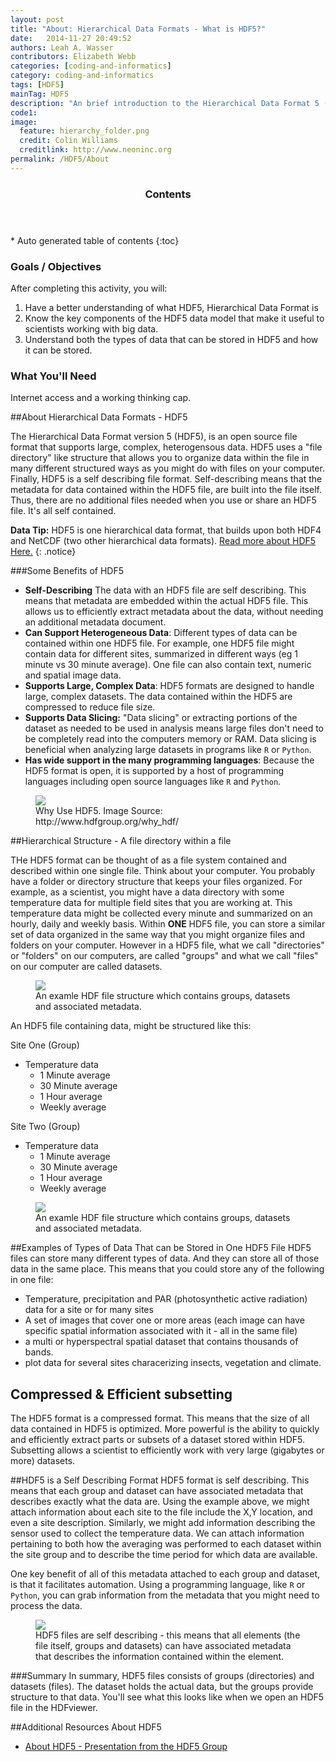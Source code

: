 ```yaml
---
layout: post
title: "About: Hierarchical Data Formats - What is HDF5?"
date:   2014-11-27 20:49:52
authors: Leah A. Wasser
contributors: Elizabeth Webb
categories: [coding-and-informatics]
category: coding-and-informatics
tags: [HDF5]
mainTag: HDF5
description: "An brief introduction to the Hierarchical Data Format 5 (HDF5) file / data model. Learn about how HDF5 is structured and the benefits of using HDF5."
code1: 
image:
  feature: hierarchy_folder.png
  credit: Colin Williams
  creditlink: http://www.neoninc.org
permalink: /HDF5/About
---
```

<section id="table-of-contents" class="toc">
  <header>
    <h3 >Contents</h3>
  </header>
<div id="drawer" markdown="1">
*  Auto generated table of contents
{:toc}
</div>
</section><!-- /#table-of-contents -->

<div id="objectives">

<h3>Goals / Objectives</h3>
After completing this activity, you will:
<ol>
<li>Have a better understanding of what HDF5, Hierarchical Data Format is</li>
<li>Know the key components of the HDF5 data model that make it useful to scientists working with big data.</li>
<li>Understand both the types of data that can be stored in HDF5 and how it can be stored.</li>
</ol>

<h3>What You'll Need</h3>
<p>Internet access and a working thinking cap.</p>

</div>

##About Hierarchical Data Formats - HDF5

The Hierarchical Data Format version 5 (HDF5), is an open source file format that supports large, complex, heterogensous data.  HDF5 uses a "file directory" like structure that allows you to organize data within the file in many different structured ways as you might do with files on your computer. Finally, HDF5 is a self describing file format. Self-describing means that the metadata for data contained within the HDF5 file, are built into the file itself. Thus, there are no additional files needed when you use or share an HDF5 file. It's all self contained.

<i class="fa fa-star"></i> **Data Tip:** HDF5 is one hierarchical data format, that builds upon both HDF4 and NetCDF (two other hierarchical data formats). <a href="http://www.hdfgroup.org/why_hdf/" target="_blank"> Read  more about HDF5 Here.</a>
{: .notice}


###Some Benefits of HDF5 

- **Self-Describing** The data with an HDF5 file are self describing. This means that metadata are embedded within the actual HDF5 file. This allows us to efficiently extract metadata about the data, without needing an additional metadata document.
- **Can Support Heterogeneous Data**: Different types of data can be contained within one HDF5 file. For example, one HDF5 file might contain data for different sites, summarized in different ways (eg 1 minute vs 30 minute average). One file can also contain text, numeric and spatial image data.
- **Supports Large, Complex Data**: HDF5 formats are designed to handle large, complex datasets. The data contained within the HDF5 are compressed to reduce file size. 
- **Supports Data Slicing:** "Data slicing" or extracting portions of the dataset as needed to be used in analysis means large files don't need to be completely read into the computers memory or RAM. Data slicing is beneficial when analyzing large datasets in programs like `R` or `Python`.  
- **Has wide support in the many programming languages**: Because the HDF5 format is open, it is supported by a host of programming languages including open source languages like `R` and `Python`.

<figure>
    <a href="{{ site.baseurl }}/images/whyHDF5.jpg"><img src="{{ site.baseurl }}/images/whyHDF5.jpg"></a>
    <figcaption>Why Use HDF5. Image Source: http://www.hdfgroup.org/why_hdf/</figcaption>
</figure>

##Hierarchical Structure - A file directory within a file

THe HDF5 format can  be thought of as a file system contained and described within one single file. Think about your computer. You probably have a folder or directory structure that keeps your files organized. For example, as a scientist, you might have a data directory with some temperature data for multiple field sites that you are working at. This temperature data might be collected every minute and summarized on an hourly, daily and weekly basis. Within **ONE** HDF5 file, you can store a similar set of data organized in the same way that you might organize files and folders on your computer. However in a HDF5 file, what we call "directories" or "folders" on our computers, are called "groups" and what we call "files" on our computer are called datasets. 


<figure>
    <a href="{{ site.baseurl }}/images/HDf5/hdf5_structure4.jpg"><img src="{{ site.baseurl }}/images/HDf5/hdf5_structure4.jpg"></a>
    <figcaption>An examle HDF file structure which contains groups, datasets and associated metadata.</figcaption>
</figure> 




An HDF5 file containing data, might be structured like this:  


Site One (Group)

- Temperature data
	- 1 Minute average
	- 30 Minute average
	- 1 Hour average
	- Weekly average

Site Two (Group)

- Temperature data
 	- 1 Minute average
	- 30 Minute average
	- 1 Hour average
	- Weekly average

<figure>
    <a href="{{ site.baseurl }}/images/HDf5/hdf5_structure3.jpg"><img src="{{ site.baseurl }}/images/HDf5/hdf5_structure3.jpg"></a>
    <figcaption>An examle HDF file structure which contains groups, datasets and associated metadata.</figcaption>
</figure> 

##Examples of Types of Data That can be Stored in One HDF5 File 
HDF5 files can store many different types of data. And they can store all of those data in the same place. This means that you could store any of the following in one file:

- Temperature, precipitation and PAR (photosynthetic active radiation) data for a site or for many sites 
- A set of images that cover one or more areas (each image can have specific spatial information associated with it - all in the same file)
- a multi or hyperspectral spatial dataset that contains thousands of bands.
- plot data for several sites characerizing insects, vegetation and climate.


## Compressed & Efficient subsetting
The HDF5 format is a compressed format. This means that the size of all data contained in HDF5 is optimized. More powerful is the ability to quickly and efficiently extract parts or subsets of a dataset stored within HDF5. Subsetting allows a scientist to efficiently work with very large (gigabytes or more) datasets. 


##HDF5 is a Self Describing Format
HDF5 format is self describing. This means that each group and dataset can have associated metadata that describes exactly what the data are. Using the example above, we might attach information about each site to the file include the X,Y location, and even a site description. Similarly, we might add information describing the sensor used to collect the temperature data. We can attach information pertaining to both how the averaging was performed to each dataset within the site group and to describe the time period for which data are available. 

One key benefit of all of this metadata attached to each group and dataset, is that it facilitates automation. Using a programming language, like `R` or `Python`, you can grab information from the metadata that you might need to process the data.

<figure>
    <a href="{{ site.baseurl }}/images/HDf5/hdf5_structure4.jpg"><img src="{{ site.baseurl }}/images/HDf5/hdf5_structure2.jpg"></a>
    <figcaption>HDF5 files are self describing - this means that all elements (the file itself, groups and datasets) can have associated metadata that describes the information contained within the element.</figcaption>
</figure> 

###Summary
In summary, HDF5 files consists of groups (directories) and datasets (files). The dataset holds the actual data, but the groups provide structure to that data. You'll see what this looks like when we open an HDF5 file in the HDFviewer.



##Additional Resources About HDF5

- <a href="{{ site.baseurl }}/documents/HDF5-Intro.pdf">About HDF5 - Presentation from the HDF5 Group</a>


